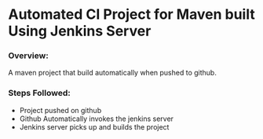 # Automated CI Project for Maven built Using Jenkins Server

### Overview:
A maven project that build automatically when pushed to github. 

### Steps Followed:
* Project pushed on github
* Github Automatically invokes the jenkins server
* Jenkins server picks up and builds the project
